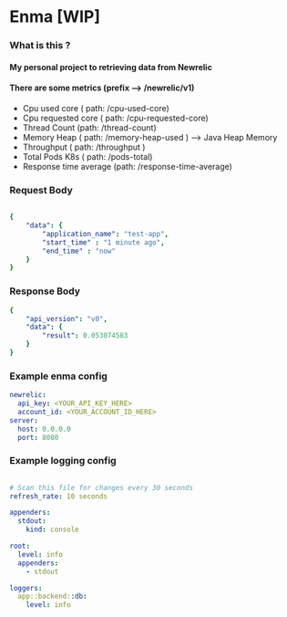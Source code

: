 # Enma [WIP]

### What is this ? 

#### My personal project to retrieving data from Newrelic 

#### There are some metrics (prefix --> /newrelic/v1)
- Cpu used core ( path: /cpu-used-core)
- Cpu requested core ( path: /cpu-requested-core)
- Thread Count (path: /thread-count)
- Memory Heap ( path: /memory-heap-used ) --> Java Heap Memory
- Throughput ( path: /throughput ) 
- Total Pods K8s ( path: /pods-total)
- Response time average (path: /response-time-average)

### Request Body
```yaml

{
    "data": {
        "application_name": "test-app",
        "start_time" : "1 minute ago",
        "end_time" : "now"
    }
}

```

### Response Body
```yaml
{
    "api_version": "v0",
    "data": {
        "result": 0.053074583
    }
}

```


### Example enma config

```yaml
newrelic:
  api_key: <YOUR_API_KEY_HERE>
  account_id: <YOUR_ACCOUNT_ID_HERE>
server:
  host: 0.0.0.0
  port: 8080
```


### Example logging config

```yaml

# Scan this file for changes every 30 seconds
refresh_rate: 10 seconds

appenders:
  stdout:
    kind: console

root:
  level: info
  appenders:
    - stdout

loggers:
  app::backend::db:
    level: info
```